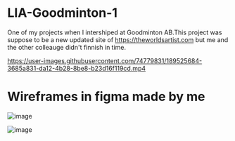 # LIA-Goodminton-1

One of my projects when I intershiped at Goodminton AB.This project was suppose to be a new updated site of https://theworldsartist.com but me and the other colleauge didn't finnish in time.

https://user-images.githubusercontent.com/74779831/189525684-3685a831-da12-4b28-8be8-b23d16f119cd.mp4

# Wireframes in figma made by me

![image](https://user-images.githubusercontent.com/74779831/189525730-4a9aa486-104a-41c6-bea5-b540ab3f8a14.png)

![image](https://user-images.githubusercontent.com/74779831/189525768-ecb156a1-4a12-4f25-a164-fe811737a047.png)
